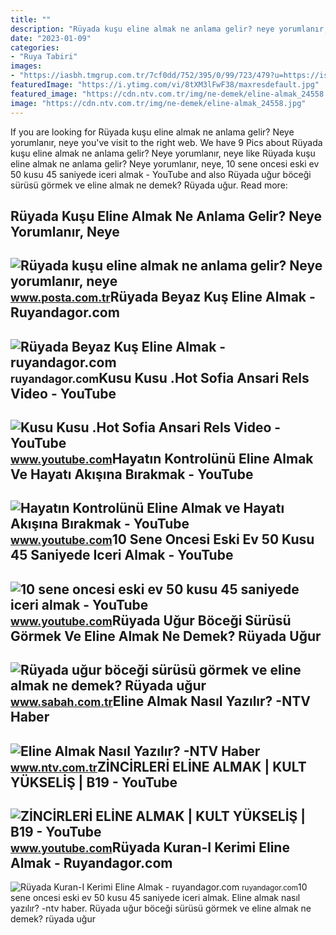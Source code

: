 ```yaml
---
title: ""
description: "Rüyada kuşu eline almak ne anlama gelir? neye yorumlanır, neye"
date: "2023-01-09"
categories:
- "Ruya Tabiri"
images:
- "https://iasbh.tmgrup.com.tr/7cf0dd/752/395/0/99/723/479?u=https://isbh.tmgrup.com.tr/sbh/2021/09/13/ruyada-ugur-bocegi-gormek-ne-anlama-gelir-ruyada-ugur-bocegi-surusu-gormek-ne-demek-1631518823754.jpg"
featuredImage: "https://i.ytimg.com/vi/8tXM3lFwF38/maxresdefault.jpg"
featured_image: "https://cdn.ntv.com.tr/img/ne-demek/eline-almak_24558.jpg"
image: "https://cdn.ntv.com.tr/img/ne-demek/eline-almak_24558.jpg"
---
```


If you are looking for Rüyada kuşu eline almak ne anlama gelir? Neye yorumlanır, neye you've visit to the right web. We have 9 Pics about Rüyada kuşu eline almak ne anlama gelir? Neye yorumlanır, neye like Rüyada kuşu eline almak ne anlama gelir? Neye yorumlanır, neye, 10 sene oncesi eski ev 50 kusu 45 saniyede iceri almak - YouTube and also Rüyada uğur böceği sürüsü görmek ve eline almak ne demek? Rüyada uğur. Read more:

Rüyada Kuşu Eline Almak Ne Anlama Gelir? Neye Yorumlanır, Neye
--------------------------------------------------------------

 ![Rüyada kuşu eline almak ne anlama gelir? Neye yorumlanır, neye](https://image.posta.com.tr/i/posta/75/750x0/62f3a4b2e4bfdd1894ba4acc.jpg) <small>www.posta.com.tr</small>Rüyada Beyaz Kuş Eline Almak - Ruyandagor.com
---------------------------------------------

 ![Rüyada Beyaz Kuş Eline Almak - ruyandagor.com](https://images.ruyandagor.com/2017/05/beyaz-kus-eline-almak-1942.jpg) <small>ruyandagor.com</small>Kusu Kusu .Hot Sofia Ansari Rels Video - YouTube
------------------------------------------------

 ![Kusu Kusu .Hot Sofia Ansari Rels Video - YouTube](https://i.ytimg.com/vi/KyqeeUk_fCk/maxres2.jpg?sqp=-oaymwEoCIAKENAF8quKqQMcGADwAQH4AZQDgALQBYoCDAgAEAEYZSBlKGUwDw==&rs=AOn4CLAt2ef1yZZx44PyL3cWUlKDC3125Q) <small>www.youtube.com</small>Hayatın Kontrolünü Eline Almak Ve Hayatı Akışına Bırakmak - YouTube
-------------------------------------------------------------------

 ![Hayatın Kontrolünü Eline Almak ve Hayatı Akışına Bırakmak - YouTube](https://i.ytimg.com/vi/UljMjAXlo78/hqdefault.jpg) <small>www.youtube.com</small>10 Sene Oncesi Eski Ev 50 Kusu 45 Saniyede Iceri Almak - YouTube
----------------------------------------------------------------

 ![10 sene oncesi eski ev 50 kusu 45 saniyede iceri almak - YouTube](https://i.ytimg.com/vi/o5K9h1_nmGM/hq2.jpg?sqp=-oaymwEoCOADEOgC8quKqQMcGADwAQH4Ac4FgAKACooCDAgAEAEYZSBYKFAwDw==&rs=AOn4CLCTcHjcDkt_90wZHpKM0SPbino_vQ) <small>www.youtube.com</small>Rüyada Uğur Böceği Sürüsü Görmek Ve Eline Almak Ne Demek? Rüyada Uğur
---------------------------------------------------------------------

 ![Rüyada uğur böceği sürüsü görmek ve eline almak ne demek? Rüyada uğur](https://iasbh.tmgrup.com.tr/7cf0dd/752/395/0/99/723/479?u=https://isbh.tmgrup.com.tr/sbh/2021/09/13/ruyada-ugur-bocegi-gormek-ne-anlama-gelir-ruyada-ugur-bocegi-surusu-gormek-ne-demek-1631518823754.jpg) <small>www.sabah.com.tr</small>Eline Almak Nasıl Yazılır? -NTV Haber
-------------------------------------

 ![Eline Almak Nasıl Yazılır? -NTV Haber](https://cdn.ntv.com.tr/img/ne-demek/eline-almak_24558.jpg) <small>www.ntv.com.tr</small>ZİNCİRLERİ ELİNE ALMAK | KULT YÜKSELİŞ | B19 - YouTube
------------------------------------------------------

 ![ZİNCİRLERİ ELİNE ALMAK | KULT YÜKSELİŞ | B19 - YouTube](https://i.ytimg.com/vi/8tXM3lFwF38/maxresdefault.jpg) <small>www.youtube.com</small>Rüyada Kuran-I Kerimi Eline Almak - Ruyandagor.com
--------------------------------------------------

 ![Rüyada Kuran-I Kerimi Eline Almak - ruyandagor.com](https://images.ruyandagor.com/2017/05/kuran-i-kerimi-eline-almak-0021.jpg) <small>ruyandagor.com</small>10 sene oncesi eski ev 50 kusu 45 saniyede iceri almak. Eline almak nasıl yazılır? -ntv haber. Rüyada uğur böceği sürüsü görmek ve eline almak ne demek? rüyada uğur
